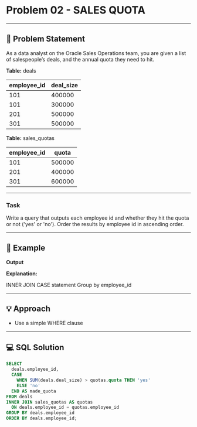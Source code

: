 # Problem 02 - SALES QUOTA

---

## 📄 Problem Statement
As a data analyst on the Oracle Sales Operations team, you are given a list of salespeople’s deals, and the annual quota they need to hit.

**Table:** deals

| employee_id | deal_size |
|--------------|---------|
|	101 | 400000 |
|	101 | 300000 |
|	201 | 500000 |
|	301 | 500000 |

**Table:** sales_quotas

| employee_id | quota |
|--------------|---------|
|	101 | 500000 |
|	201 | 400000 |
|	301 | 600000 |
---

### Task

Write a query that outputs each employee id and whether they hit the quota or not ('yes' or 'no'). Order the results by employee id in ascending order.

---

## 🧪 Example

**Output**


  
**Explanation:**

INNER JOIN
CASE statement
Group by employee_id

---

## 💡 Approach

- Use a simple WHERE clause

---

## 💻 SQL Solution

```sql
SELECT 
  deals.employee_id,
  CASE 
    WHEN SUM(deals.deal_size) > quotas.quota THEN 'yes' 
    ELSE 'no' 
  END AS made_quota
FROM deals
INNER JOIN sales_quotas AS quotas
  ON deals.employee_id = quotas.employee_id
GROUP BY deals.employee_id
ORDER BY deals.employee_id;
